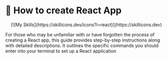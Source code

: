 
# 💙 How to create React App

<p align="center">
  [![My Skills](https://skillicons.dev/icons?i=react)](https://skillicons.dev)
</p>
For those who may be unfamiliar with or have forgotten the process of creating a React app, this guide provides step-by-step instructions along with detailed descriptions. It outlines the specific commands you should enter into your terminal to set up a React application

